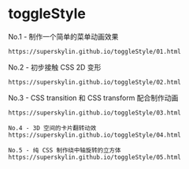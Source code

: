 # toggleStyle
No.1 - 制作一个简单的菜单动画效果
```
https://superskylin.github.io/toggleStyle/01.html
```
No.2 - 初步接触 CSS 2D 变形
```
https://superskylin.github.io/toggleStyle/02.html
```
No.3 - CSS transition 和 CSS transform 配合制作动画
```
https://superskylin.github.io/toggleStyle/03.html
```
```
No.4 - 3D 空间的卡片翻转动效
https://superskylin.github.io/toggleStyle/04.html
```
```
No.5 - 纯 CSS 制作绕中轴旋转的立方体
https://superskylin.github.io/toggleStyle/05.html

```